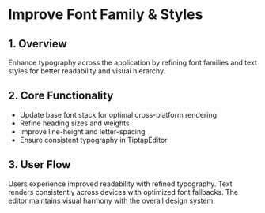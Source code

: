 # Improve Font Family & Styles

## 1. Overview
Enhance typography across the application by refining font families and text styles for better readability and visual hierarchy.

## 2. Core Functionality
- Update base font stack for optimal cross-platform rendering
- Refine heading sizes and weights
- Improve line-height and letter-spacing
- Ensure consistent typography in TiptapEditor

## 3. User Flow
Users experience improved readability with refined typography. Text renders consistently across devices with optimized font fallbacks. The editor maintains visual harmony with the overall design system.